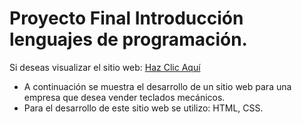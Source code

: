 # Proyecto Final Introducción lenguajes de programación.

Si deseas visualizar el sitio web: [Haz Clic Aquí](https://keycaps-worship.netlify.app/)

- A continuación se muestra el desarrollo de un sitio web para una empresa que desea vender teclados mecánicos. 
- Para el desarrollo de este sitio web se utilizo: HTML, CSS.